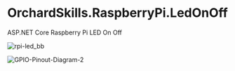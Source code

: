 # OrchardSkills.RaspberryPi.LedOnOff

ASP.NET Core Raspberry Pi LED On Off

![rpi-led_bb](https://user-images.githubusercontent.com/59172485/103394042-43c5cc00-4ae3-11eb-92e0-76ecb4e67470.png)

![GPIO-Pinout-Diagram-2](https://user-images.githubusercontent.com/59172485/103394408-7a9ce180-4ae5-11eb-91f7-d244beb984d9.png)

